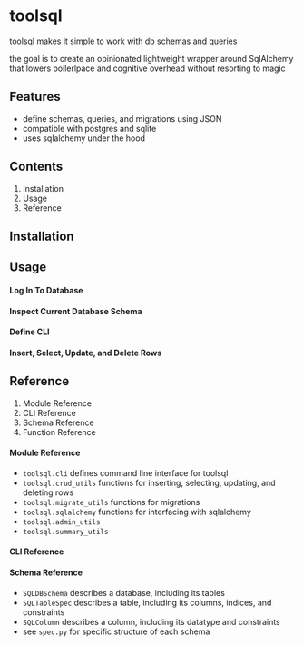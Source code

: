 # toolsql

toolsql makes it simple to work with db schemas and queries

the goal is to create an opinionated lightweight wrapper around SqlAlchemy that lowers boilerlpace and cognitive overhead without resorting to magic


## Features
- define schemas, queries, and migrations using JSON
- compatible with postgres and sqlite
- uses sqlalchemy under the hood

## Contents
1. Installation
2. Usage
3. Reference

## Installation

## Usage

#### Log In To Database


#### Inspect Current Database Schema


#### Define CLI

#### Insert, Select, Update, and Delete Rows

## Reference
1. Module Reference
2. CLI Reference
3. Schema Reference
4. Function Reference

#### Module Reference
- `toolsql.cli` defines command line interface for toolsql
- `toolsql.crud_utils` functions for inserting, selecting, updating, and deleting rows
- `toolsql.migrate_utils` functions for migrations
- `toolsql.sqlalchemy` functions for interfacing with sqlalchemy
- `toolsql.admin_utils`
- `toolsql.summary_utils`

#### CLI Reference

#### Schema Reference
- `SQLDBSchema` describes a database, including its tables
- `SQLTableSpec` describes a table, including its columns, indices, and constraints
- `SQLColumn` describes a column, including its datatype and constraints
- see `spec.py` for specific structure of each schema

